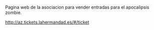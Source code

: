 Pagina web de la asociacion para vender entradas para el apocalipsis zombie.

http://az.tickets.lahermandad.es/#/ticket
